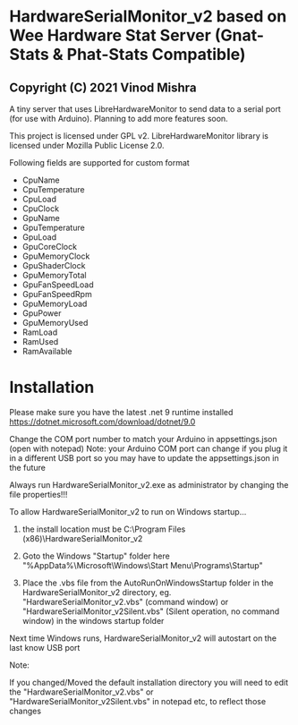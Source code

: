 

# HardwareSerialMonitor_v2 based on Wee Hardware Stat Server (Gnat-Stats & Phat-Stats Compatible)
Copyright (C) 2021  Vinod Mishra
-----------------------------------
A tiny server that uses LibreHardwareMonitor to send data to a serial port (for use with Arduino). Planning to add more features soon.

This project is licensed under GPL v2.
LibreHardwareMonitor library is licensed under Mozilla Public License 2.0.


Following fields are supported for custom format
- CpuName
- CpuTemperature
- CpuLoad
- CpuClock
- GpuName
- GpuTemperature
- GpuLoad
- GpuCoreClock
- GpuMemoryClock
- GpuShaderClock
- GpuMemoryTotal
- GpuFanSpeedLoad
- GpuFanSpeedRpm
- GpuMemoryLoad
- GpuPower
- GpuMemoryUsed
- RamLoad
- RamUsed
- RamAvailable






#  Installation

Please make sure you have the latest .net 9 runtime installed https://dotnet.microsoft.com/download/dotnet/9.0

Change the COM port number to match your Arduino in appsettings.json (open with notepad)
Note: your Arduino COM port can change if you plug it in a different USB port so you may have to update the appsettings.json in the future

Always run HardwareSerialMonitor_v2.exe as administrator by changing the file properties!!!



To allow HardwareSerialMonitor_v2 to run on Windows startup…

1) the install location must be C:\Program Files (x86)\HardwareSerialMonitor_v2

2) Goto the Windows "Startup" folder here "%AppData%\Microsoft\Windows\Start Menu\Programs\Startup"


3) Place the .vbs file from the AutoRunOnWindowsStartup folder in the HardwareSerialMonitor_v2 directory, eg. "HardwareSerialMonitor_v2.vbs" (command window)  or "HardwareSerialMonitor_v2Silent.vbs" (Silent operation, no command window) 
in the windows startup folder




Next time Windows runs, HardwareSerialMonitor_v2 will autostart on the last know USB port

Note: 

If you changed/Moved the default installation directory you will need to edit the "HardwareSerialMonitor_v2.vbs" or "HardwareSerialMonitor_v2Silent.vbs" in notepad etc, to reflect those changes



